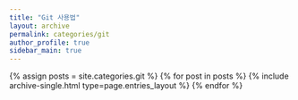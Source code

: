 ```yaml
---
title: "Git 사용법"
layout: archive
permalink: categories/git
author_profile: true
sidebar_main: true
---
```



{% assign posts = site.categories.git %}
{% for post in posts %} {% include archive-single.html type=page.entries_layout %} {% endfor %}
